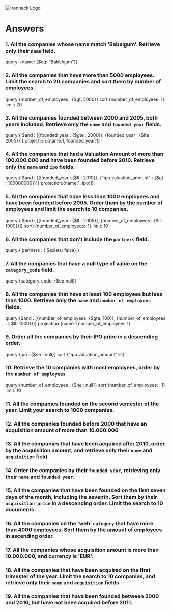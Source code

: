 ![Ironhack Logo](https://i.imgur.com/1QgrNNw.png)

# Answers

### 1. All the companies whose name match 'Babelgum'. Retrieve only their `name` field.

query: {name: {$eq: "Babelgum"}}

### 2. All the companies that have more than 5000 employees. Limit the search to 20 companies and sort them by **number of employees**.

query:{number_of_employees : {$gt: 5000}}
sort:{number_of_employees: 1}
limit: 20

### 3. All the companies founded between 2000 and 2005, both years included. Retrieve only the `name` and `founded_year` fields.

query:{ $and : [{founded_year : {$gte : 2000}}, {founded_year : {$lte : 2005}}]}
projection:{name:1, founded_year:1}

### 4. All the companies that had a Valuation Amount of more than 100.000.000 and have been founded before 2010. Retrieve only the `name` and `ipo` fields.

query:{ $and : [{founded_year : {$lt : 2010}}, {"ipo.valuation_amount" : {$gt : 100000000}}]}
projection:{name:1, ipo:1}

### 5. All the companies that have less than 1000 employees and have been founded before 2005. Order them by the number of employees and limit the search to 10 companies.

query:{ $and : [{founded_year : {$lt : 2005}}, {number_of_employees : {$lt : 1000}}]}
sort: {number_of_employees:-1}
limit: 10

### 6. All the companies that don't include the `partners` field.

query:{ partners : { $exists: false} }

### 7. All the companies that have a null type of value on the `category_code` field.

query:{category_code: {$eq:null}}

### 8. All the companies that have at least 100 employees but less than 1000. Retrieve only the `name` and `number of employees` fields.

query:{$and :  [{number_of_employees: {$gte: 100}}, {number_of_employees : { $lt: 1000}}]}
projection:{name:1,number_of_employees:1}

### 9. Order all the companies by their IPO price in a descending order.

query:{ipo : {$ne : null}}
sort:{"ipo.valuation_amount":-1}

### 10. Retrieve the 10 companies with most employees, order by the `number of employees`

query:{number_of_employees : {$ne : null}}
sort:{number_of_employees: -1}
limit: 10

### 11. All the companies founded on the second semester of the year. Limit your search to 1000 companies.

<!-- Your Code Goes Here -->

### 12. All the companies founded before 2000 that have an acquisition amount of more than 10.000.000

<!-- Your Code Goes Here -->

### 13. All the companies that have been acquired after 2010, order by the acquisition amount, and retrieve only their `name` and `acquisition` field.

<!-- Your Code Goes Here -->

### 14. Order the companies by their `founded year`, retrieving only their `name` and `founded year`.

<!-- Your Code Goes Here -->

### 15. All the companies that have been founded on the first seven days of the month, including the seventh. Sort them by their `acquisition price` in a descending order. Limit the search to 10 documents.

<!-- Your Code Goes Here -->

### 16. All the companies on the 'web' `category` that have more than 4000 employees. Sort them by the amount of employees in ascending order.

<!-- Your Code Goes Here -->

### 17. All the companies whose acquisition amount is more than 10.000.000, and currency is 'EUR'.

<!-- Your Code Goes Here -->

### 18. All the companies that have been acquired on the first trimester of the year. Limit the search to 10 companies, and retrieve only their `name` and `acquisition` fields.

<!-- Your Code Goes Here -->

### 19. All the companies that have been founded between 2000 and 2010, but have not been acquired before 2011.

<!-- Your Code Goes Here -->
